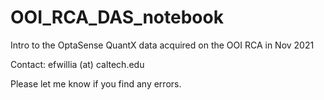 # OOI_RCA_DAS_notebook
Intro to the OptaSense QuantX data acquired on the OOI RCA in Nov 2021

Contact: efwillia (at) caltech.edu

Please let me know if you find any errors. 
